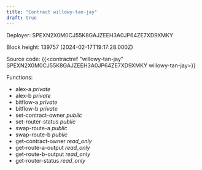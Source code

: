 ```yaml
---
title: "Contract willowy-tan-jay"
draft: true
---
```

Deployer: SPEXN2X0M0CJ55K8GAJZEEH3A0JP64ZE7XD9XMKY


 



Block height: 139757 (2024-02-17T19:17:28.000Z)

Source code: {{<contractref "willowy-tan-jay" SPEXN2X0M0CJ55K8GAJZEEH3A0JP64ZE7XD9XMKY willowy-tan-jay>}}

Functions:

* alex-a _private_
* alex-b _private_
* bitflow-a _private_
* bitflow-b _private_
* set-contract-owner _public_
* set-router-status _public_
* swap-route-a _public_
* swap-route-b _public_
* get-contract-owner _read_only_
* get-route-a-output _read_only_
* get-route-b-output _read_only_
* get-router-status _read_only_
